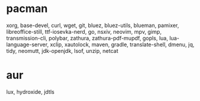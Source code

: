 # pacman
xorg, base-devel, curl, wget, git, bluez, bluez-utils, blueman, pamixer, libreoffice-still, ttf-iosevka-nerd, go, nsxiv,
neovim, mpv, gimp, transmission-cli, polybar, zathura, zathura-pdf-mupdf, gopls, lua, lua-language-server, xclip, xautolock,
maven, gradle, translate-shell, dmenu, jq, tidy, neomutt, jdk-openjdk, lsof, unzip, netcat

# aur
lux, hydroxide, jdtls
